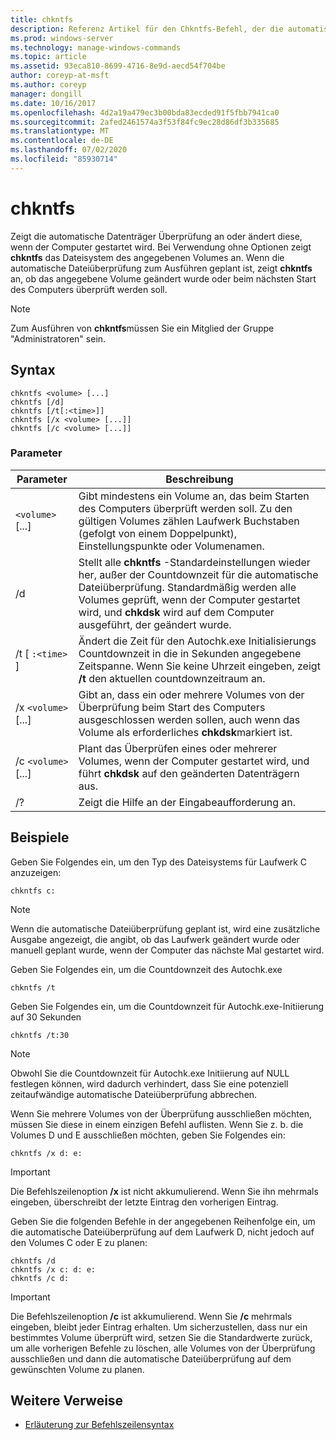 ```yaml
---
title: chkntfs
description: Referenz Artikel für den Chkntfs-Befehl, der die automatische Datenträger Überprüfung beim Starten des Computers anzeigt oder ändert.
ms.prod: windows-server
ms.technology: manage-windows-commands
ms.topic: article
ms.assetid: 93eca810-8699-4716-8e9d-aecd54f704be
author: coreyp-at-msft
ms.author: coreyp
manager: dongill
ms.date: 10/16/2017
ms.openlocfilehash: 4d2a19a479ec3b00bda83ecded91f5fbb7941ca0
ms.sourcegitcommit: 2afed2461574a3f53f84fc9ec28d86df3b335685
ms.translationtype: MT
ms.contentlocale: de-DE
ms.lasthandoff: 07/02/2020
ms.locfileid: "85930714"
---
```

# <a name="chkntfs"></a>chkntfs

Zeigt die automatische Datenträger Überprüfung an oder ändert diese, wenn der Computer gestartet wird. Bei Verwendung ohne Optionen zeigt **chkntfs** das Dateisystem des angegebenen Volumes an. Wenn die automatische Dateiüberprüfung zum Ausführen geplant ist, zeigt **chkntfs** an, ob das angegebene Volume geändert wurde oder beim nächsten Start des Computers überprüft werden soll.

> [!NOTE]
> Zum Ausführen von **chkntfs**müssen Sie ein Mitglied der Gruppe "Administratoren" sein.

## <a name="syntax"></a>Syntax

```
chkntfs <volume> [...]
chkntfs [/d]
chkntfs [/t[:<time>]]
chkntfs [/x <volume> [...]]
chkntfs [/c <volume> [...]]
```

### <a name="parameters"></a>Parameter

| Parameter | Beschreibung |
| --------- | ----------- |
| `<volume>` [...] | Gibt mindestens ein Volume an, das beim Starten des Computers überprüft werden soll. Zu den gültigen Volumes zählen Laufwerk Buchstaben (gefolgt von einem Doppelpunkt), Einstellungspunkte oder Volumenamen. |
| /d | Stellt alle **chkntfs** -Standardeinstellungen wieder her, außer der Countdownzeit für die automatische Dateiüberprüfung. Standardmäßig werden alle Volumes geprüft, wenn der Computer gestartet wird, und **chkdsk** wird auf dem Computer ausgeführt, der geändert wurde. |
| /t [ `:<time>` ] | Ändert die Zeit für den Autochk.exe Initialisierungs Countdownzeit in die in Sekunden angegebene Zeitspanne. Wenn Sie keine Uhrzeit eingeben, zeigt **/t** den aktuellen countdownzeitraum an. |
| /x `<volume>` [...] | Gibt an, dass ein oder mehrere Volumes von der Überprüfung beim Start des Computers ausgeschlossen werden sollen, auch wenn das Volume als erforderliches **chkdsk**markiert ist. |
| /c `<volume>` [...] | Plant das Überprüfen eines oder mehrerer Volumes, wenn der Computer gestartet wird, und führt **chkdsk** auf den geänderten Datenträgern aus. |
| /? | Zeigt die Hilfe an der Eingabeaufforderung an. |

## <a name="examples"></a>Beispiele

Geben Sie Folgendes ein, um den Typ des Dateisystems für Laufwerk C anzuzeigen:

```
chkntfs c:
```

> [!NOTE]
> Wenn die automatische Dateiüberprüfung geplant ist, wird eine zusätzliche Ausgabe angezeigt, die angibt, ob das Laufwerk geändert wurde oder manuell geplant wurde, wenn der Computer das nächste Mal gestartet wird.

Geben Sie Folgendes ein, um die Countdownzeit des Autochk.exe

```
chkntfs /t
```

Geben Sie Folgendes ein, um die Countdownzeit für Autochk.exe-Initiierung auf 30 Sekunden

```
chkntfs /t:30
```

> [!NOTE]
> Obwohl Sie die Countdownzeit für Autochk.exe Initiierung auf NULL festlegen können, wird dadurch verhindert, dass Sie eine potenziell zeitaufwändige automatische Dateiüberprüfung abbrechen.

Wenn Sie mehrere Volumes von der Überprüfung ausschließen möchten, müssen Sie diese in einem einzigen Befehl auflisten. Wenn Sie z. b. die Volumes D und E ausschließen möchten, geben Sie Folgendes ein:

```
chkntfs /x d: e:
```

> [!IMPORTANT]
> Die Befehlszeilenoption **/x** ist nicht akkumulierend. Wenn Sie ihn mehrmals eingeben, überschreibt der letzte Eintrag den vorherigen Eintrag.

Geben Sie die folgenden Befehle in der angegebenen Reihenfolge ein, um die automatische Dateiüberprüfung auf dem Laufwerk D, nicht jedoch auf den Volumes C oder E zu planen:

```
chkntfs /d
chkntfs /x c: d: e:
chkntfs /c d:
```

> [!IMPORTANT]
> Die Befehlszeilenoption **/c** ist akkumulierend. Wenn Sie **/c** mehrmals eingeben, bleibt jeder Eintrag erhalten. Um sicherzustellen, dass nur ein bestimmtes Volume überprüft wird, setzen Sie die Standardwerte zurück, um alle vorherigen Befehle zu löschen, alle Volumes von der Überprüfung ausschließen und dann die automatische Dateiüberprüfung auf dem gewünschten Volume zu planen.

## <a name="additional-references"></a>Weitere Verweise

- [Erläuterung zur Befehlszeilensyntax](command-line-syntax-key.md)
